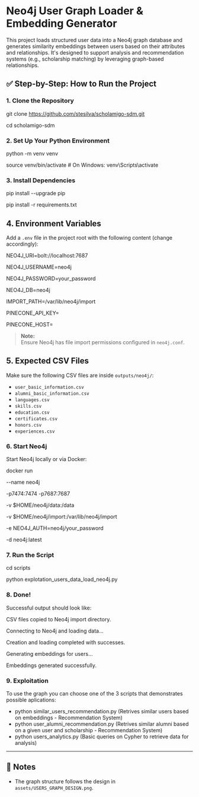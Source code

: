 # Neo4j User Graph Loader & Embedding Generator

This project loads structured user data into a Neo4j graph database and generates similarity embeddings between users based on their attributes and relationships. It's designed to support analysis and recommendation systems (e.g., scholarship matching) by leveraging graph-based relationships.

## ✅ Step-by-Step: How to Run the Project

### 1. Clone the Repository

git clone https://github.com/stesilva/scholamigo-sdm.git

cd scholamigo-sdm

### 2. Set Up Your Python Environment

python -m venv venv

source venv/bin/activate # On Windows: venv\Scripts\activate

### 3. Install Dependencies

pip install --upgrade pip

pip install -r requirements.txt

## 4. Environment Variables
Add a `.env` file in the project root with the following content (change accordingly):

NEO4J_URI=bolt://localhost:7687

NEO4J_USERNAME=neo4j

NEO4J_PASSWORD=your_password

NEO4J_DB=neo4j

IMPORT_PATH=/var/lib/neo4j/import

PINECONE_API_KEY= 

PINECONE_HOST=

> **Note:**  
> Ensure Neo4j has file import permissions configured in `neo4j.conf`.

## 5. Expected CSV Files

Make sure the following CSV files are inside `outputs/neo4j/`:

- `user_basic_information.csv`
- `alumni_basic_information.csv`
- `languages.csv`
- `skills.csv`
- `education.csv`
- `certificates.csv`
- `honors.csv`
- `experiences.csv`

### 6. Start Neo4j

Start Neo4j locally or via Docker:

docker run

--name neo4j

-p7474:7474 -p7687:7687

-v $HOME/neo4j/data:/data

-v $HOME/neo4j/import:/var/lib/neo4j/import

-e NEO4J_AUTH=neo4j/your_password

-d neo4j:latest

### 7. Run the Script

cd scripts

python explotation_users_data_load_neo4j.py

### 8. Done!

Successful output should look like:

 CSV files copied to Neo4j import directory.
 
 Connecting to Neo4j and loading data...
 
 Creation and loading completed with successes.
 
 Generating embeddings for users...
 
 Embeddings generated successfully.


### 9. Exploitation

To use the graph you can choose one of the 3 scripts that demonstrates possible aplications:

- python similar_users_recommendation.py (Retrives similar users based on embeddings - Recommendation System)
- python user_alumni_recommendation.py (Retrives similar alumni based on a given user and scholarship - Recommendation System)
- python users_analytics.py (Basic queries on Cypher to retrieve data for analysis)

---

## 📌 Notes

- The graph structure follows the design in `assets/USERS_GRAPH_DESIGN.png`.
